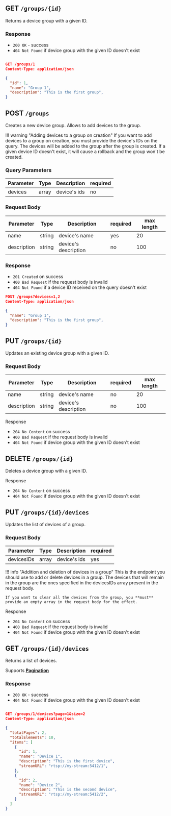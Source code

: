## GET `/groups/{id}`

Returns a device group with a given ID.

### Response

- `200 OK` - success
- `404 Not Found` if device group with the given ID doesn't exist

```json

GET /groups/1
Content-Type: application/json

{
  "id": 1,
  "name": "Group 1",
  "description": "This is the first group",
}

```

## POST `/groups`

Creates a new device group.
Allows to add devices to the group.

!!! warning "Adding devices to a group on creation"
    If you want to add devices to a group on creation, you must provide the device's IDs on the query. The devices will be added to the group after the group is created. If a given device ID doesn't exist, it will cause a rollback and the group won't be created.

### Query Parameters

| Parameter   | Type   | Description| required |
|-------------|--------|------------| -------- |
| devices     | array  | device's ids| no      |


### Request Body

| Parameter   | Type   | Description| required | max length |
|-------------|--------|------------| -------- | ---------- |
| name        | string | device's name | yes | 20 |
| description | string | device's description  | no | 100 |

### Response

- `201 Created` on success
- `400 Bad Request` if the request body is invalid
- `404 Not Found` if a device ID received on the query doesn't exist 

```json
POST /groups?devices=1,2
Content-Type: application/json

{
  "name": "Group 1",
  "description": "This is the first group",
}

```


## PUT `/groups/{id}`

Updates an existing device group with a given ID.

### Request Body

| Parameter   | Type   | Description| required | max length |
|-------------|--------|------------| -------- | ---------- |
| name        | string | device's name | no | 20 |
| description | string | device's description  | no | 100 |

Response

- `204 No Content` on success
- `400 Bad Request` if the request body is invalid
- `404 Not Found` if device group with the given ID doesn't exist

## DELETE `/groups/{id}`

Deletes a device group with a given ID.

Response

- `204 No Content` on success
- `404 Not Found` if device group with the given ID doesn't exist

## PUT `/groups/{id}/devices`
Updates the list of devices of a group.

### Request Body

| Parameter   | Type   | Description| required 
|-------------|--------|------------| -------- 
| devicesIDs        | array | device's ids | yes | 

!!! info "Addition and deletion of devices in a group"
    This is the endpoint you should use to add or delete devices in a group. The devices that will remain in the group are the ones specified in the devicesIDs array present in the request body. 
    
    If you want to clear all the devices from the group, you **must** provide an empty array in the request body for the effect.
    


Response

- `204 No Content` on success
- `400 Bad Request` if the request body is invalid
- `404 Not Found` if device group with the given ID doesn't exist

## GET `/groups/{id}/devices`

Returns a list of devices.

Supports [**Pagination**](/api/reference#pagination)

### Response

- `200 OK` - success
-  `404 Not Found` if device group with the given ID doesn't exist

```json

GET /groups/1/devices?page=1&size=2
Content-Type: application/json

{
  "totalPages": 2,
  "totalElements": 10,
  "items": [
    {
      "id": 1,
      "name": "Device 1",
      "description": "This is the first device",
      "streamURL": "rtsp://my-stream:5412/1",
    },
    {
      "id": 2,
      "name": "Device 2",
      "description": "This is the second device",
      "streamURL": "rtsp://my-stream:5412/2",
    }
  ]
}
```